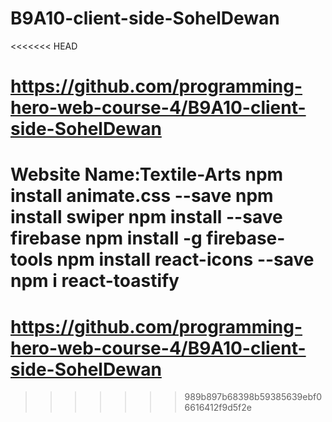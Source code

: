 # B9A10-client-side-SohelDewan
<<<<<<< HEAD
# https://github.com/programming-hero-web-course-4/B9A10-client-side-SohelDewan

Website Name:Textile-Arts
npm install animate.css --save
npm install swiper
npm install --save firebase
npm install -g firebase-tools
npm install react-icons --save
npm i react-toastify
=======
# https://github.com/programming-hero-web-course-4/B9A10-client-side-SohelDewan
>>>>>>> 989b897b68398b59385639ebf06616412f9d5f2e
